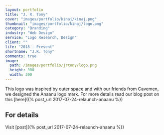 ```yaml
---
layout: portfolio
title: "J. R. Tony"
cover: "images/portfolio/kinaj/kinaj.png"
thumbnail: "images/portfolio/kinaj/logo.png"
category: "Branding"
industry: "Web Design"
service: "Logo Research, Design"
client: ""
life: "2018 - Present"
shortname: "J.R. Tony"
comments: true
image:
  path: /images/portfolio/jrtony/logo.png
  height: 300
  width: 300
---
```


This logo was inspired by outer space and with our friends from Cavemen, we designed the Anaanu logo mark. For more details read our blog post on this [here]({% post_url 2017-07-24-relaunch-anaanu %})

For details
----------
Visit [post]({% post_url 2017-07-24-relaunch-anaanu %})
